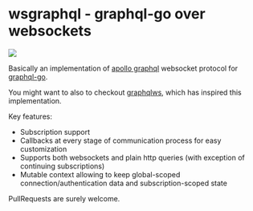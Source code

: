 wsgraphql - graphql-go over websockets 
===

[![](https://godoc.org/github.com/eientei/wsgraphql?status.svg)](https://godoc.org/github.com/eientei/wsgraphql)

Basically an implementation of [apollo graphql](https://github.com/apollographql/subscriptions-transport-ws/blob/master/PROTOCOL.md) websocket protocol for [graphql-go](https://github.com/graphql-go/graphql).

You might want to also to checkout [graphqlws](https://github.com/functionalfoundry/graphqlws), which has inspired this implementation.

Key features:

- Subscription support
- Callbacks at every stage of communication process for easy customization 
- Supports both websockets and plain http queries (with exception of continuing subscriptions)
- Mutable context allowing to keep global-scoped connection/authentication data and subscription-scoped state

PullRequests are surely welcome.